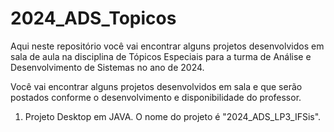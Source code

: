# 2024_ADS_Topicos

Aqui neste repositório você vai encontrar alguns projetos desenvolvidos em sala de aula na disciplina de Tópicos Especiais para a turma de Análise e Desenvolvimento de Sistemas no ano de 2024.

Você vai encontrar alguns projetos desenvolvidos em sala e que serão postados conforme o desenvolvimento e disponibilidade do professor.

1) Projeto Desktop em JAVA. O nome do projeto é "2024_ADS_LP3_IFSis".


